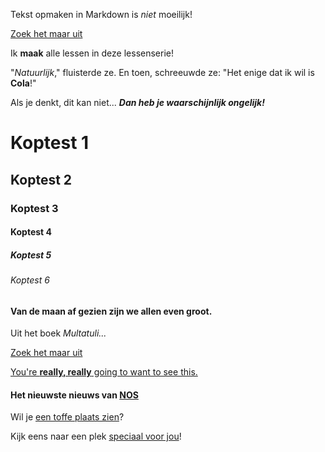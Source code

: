 Tekst opmaken in Markdown is _niet_ moeilijk!

[Zoek het maar uit](https://www.google.com)

Ik **maak** alle lessen in deze lessenserie!

"_Natuurlijk_," fluisterde ze. En toen, schreeuwde ze: "Het enige dat ik wil is **Cola**!"

Als je denkt, dit kan niet... **_Dan heb je waarschijnlijk ongelijk!_**

# Koptest 1
## Koptest 2
### Koptest 3
#### Koptest 4
##### Koptest 5
###### Koptest 6

#### Van de maan af gezien zijn we allen even groot.

Uit het boek _Multatuli..._

[Zoek het maar uit](https://www.google.com)

[You're **really, really** going to want to see this.](www.dailykitten.com)

#### Het nieuwste nieuws van [NOS](https://www.nos.nl)

Wil je [een toffe plaats zien][een toffe plaats]?

Kijk eens naar een plek [speciaal voor jou][speciaal voor jou]!

[een toffe plaats]: https://www.roermond.nl
[speciaal voor jou]: https://www.limburg.nl




